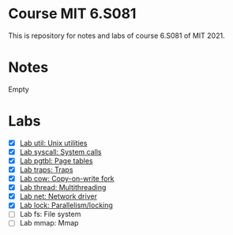 # Course MIT 6.S081

This is repository for notes and labs of course 6.S081 of MIT 2021.

# Notes

Empty

# Labs

- [x] [Lab util: Unix utilities](https://github.com/QRWells/Course-6.S081-2021/tree/util)
- [x] [Lab syscall: System calls](https://github.com/QRWells/Course-6.S081-2021/tree/syscall)
- [x] [Lab pgtbl: Page tables](https://github.com/QRWells/Course-6.S081-2021/tree/pgtbl)
- [x] [Lab traps: Traps](https://github.com/QRWells/Course-6.S081-2021/tree/traps)
- [x] [Lab cow: Copy-on-write fork](https://github.com/QRWells/Course-6.S081-2021/tree/cow)
- [x] [Lab thread: Multithreading](https://github.com/QRWells/Course-6.S081-2021/tree/thread)
- [x] [Lab net: Network driver](https://github.com/QRWells/Course-6.S081-2021/tree/net)
- [x] [Lab lock: Parallelism/locking](https://github.com/QRWells/Course-6.S081-2021/tree/lock)
- [ ] Lab fs: File system
- [ ] Lab mmap: Mmap
